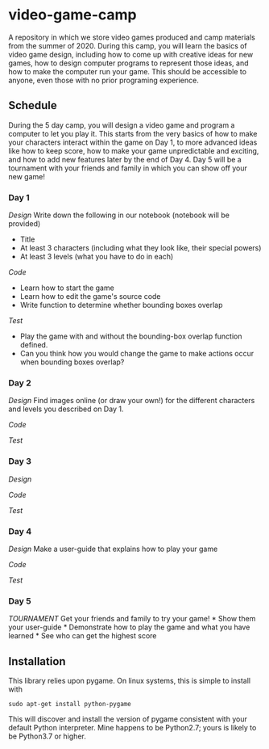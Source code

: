 # video-game-camp

A repository in which we store video games produced and camp materials from the summer of 2020.
During this camp, you will learn the basics of video game design, including how to come up with creative ideas for new games, how to design computer programs to represent those ideas, and how to make the computer run your game.
This should be accessible to anyone, even those with no prior programing experience.

## Schedule

During the 5 day camp, you will design a video game and program a computer to let you play it.
This starts from the very basics of how to make your characters interact within the game on Day 1, to more advanced ideas like how to keep score, how to make your game unpredictable and exciting, and how to add new features later by the end of Day 4.
Day 5 will be a tournament with your friends and family in which you can show off your new game!

### Day 1

*Design*
Write down the following in our notebook (notebook will be provided)
  * Title
  * At least 3 characters (including what they look like, their special powers)
  * At least 3 levels (what you have to do in each)

*Code*
  * Learn how to start the game
  * Learn how to edit the game's source code
  * Write function to determine whether bounding boxes overlap

*Test*
  * Play the game with and without the bounding-box overlap function defined.
  * Can you think how you would change the game to make actions occur when bounding boxes overlap?

### Day 2

*Design*
Find images online (or draw your own!) for the different characters and levels you described on Day 1.

*Code*

*Test*

### Day 3

*Design*

*Code*

*Test*

### Day 4

*Design*
Make a user-guide that explains how to play your game

*Code*

*Test*

### Day 5

*TOURNAMENT*
Get your friends and family to try your game!
    * Show them your user-guide
    * Demonstrate how to play the game and what you have learned
    * See who can get the highest score

## Installation

This library relies upon pygame. On linux systems, this is simple to install with
```
sudo apt-get install python-pygame
```
This will discover and install the version of pygame consistent with your default Python interpreter. Mine happens to be Python2.7; yours is likely to be Python3.7 or higher.
